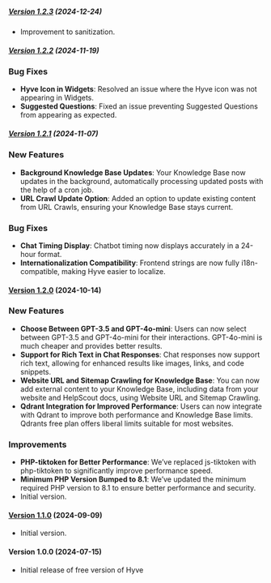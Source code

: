 ##### [Version 1.2.3](https://github.com/Codeinwp/hyve-lite/compare/v1.2.2...v1.2.3) (2024-12-24)

- Improvement to sanitization.

##### [Version 1.2.2](https://github.com/Codeinwp/hyve-lite/compare/v1.2.1...v1.2.2) (2024-11-19)

### Bug Fixes
- **Hyve Icon in Widgets**: Resolved an issue where the Hyve icon was not appearing in Widgets.
- **Suggested Questions**: Fixed an issue preventing Suggested Questions from appearing as expected.

##### [Version 1.2.1](https://github.com/Codeinwp/hyve-lite/compare/v1.2.0...v1.2.1) (2024-11-07)

### New Features
- **Background Knowledge Base Updates**: Your Knowledge Base now updates in the background, automatically processing updated posts with the help of a cron job.
- **URL Crawl Update Option**: Added an option to update existing content from URL Crawls, ensuring your Knowledge Base stays current.

### Bug Fixes
- **Chat Timing Display**: Chatbot timing now displays accurately in a 24-hour format.
- **Internationalization Compatibility**: Frontend strings are now fully i18n-compatible, making Hyve easier to localize.

#### [Version 1.2.0](https://github.com/Codeinwp/hyve-lite/compare/v1.1.0...v1.2.0) (2024-10-14)

### New Features
- **Choose Between GPT-3.5 and GPT-4o-mini**: Users can now select between GPT-3.5 and GPT-4o-mini for their interactions. GPT-4o-mini is much cheaper and provides better results.
- **Support for Rich Text in Chat Responses**: Chat responses now support rich text, allowing for enhanced results like images, links, and code snippets.
- **Website URL and Sitemap Crawling for Knowledge Base**: You can now add external content to your Knowledge Base, including data from your website and HelpScout docs, using Website URL and Sitemap Crawling.
- **Qdrant Integration for Improved Performance**: Users can now integrate with Qdrant to improve both performance and Knowledge Base limits. Qdrants free plan offers liberal limits suitable for most websites.

### Improvements
- **PHP-tiktoken for Better Performance**: We’ve replaced js-tiktoken with php-tiktoken to significantly improve performance speed.
- **Minimum PHP Version Bumped to 8.1**: We’ve updated the minimum required PHP version to 8.1 to ensure better performance and security.
- Initial version.

#### [Version 1.1.0](https://github.com/Codeinwp/hyve-lite/compare/v1.0.0...v1.1.0) (2024-09-09)

- Initial version.

####   Version 1.0.0 (2024-07-15)

- Initial release of free version of Hyve
